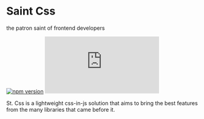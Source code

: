 # Saint Css
the patron saint of frontend developers

[![npm version](https://img.shields.io/npm/v/vant.svg?style=flat)](https://www.npmjs.com/package/saint-css)
[![JS Gzip Size](http://img.badgesize.io/https://unpkg.com/saint-css/lib/st-css.js?compression=gzip&style=flat-square&label=JS%20gzip%20size)](https://unpkg.com/saint-css/st-css.js)

St. Css is a lightweight css-in-js solution that aims to bring
the best features from the many libraries that came before it.